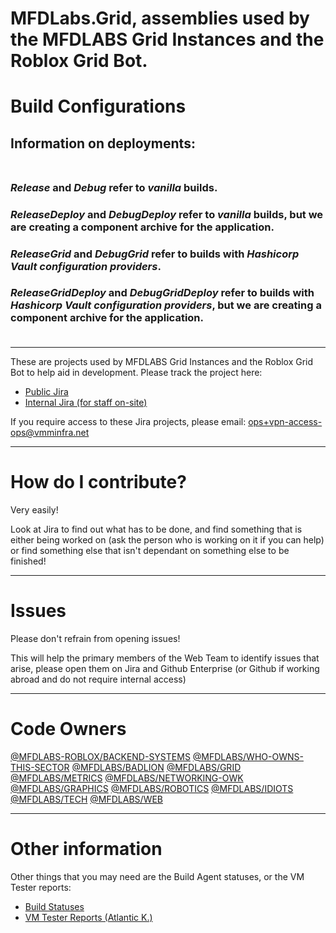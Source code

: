 # MFDLabs.Grid, assemblies used by the MFDLABS Grid Instances and the Roblox Grid Bot.

# Build Configurations

## Information on deployments:<br/><br/>
### ***Release*** and ***Debug*** refer to ***vanilla*** builds.<br/>
### ***ReleaseDeploy*** and ***DebugDeploy*** refer to ***vanilla*** builds, but we are creating a component archive for the application.<br/>
### ***ReleaseGrid*** and ***DebugGrid*** refer to builds with ***Hashicorp Vault configuration providers***.<br/>
### ***ReleaseGridDeploy*** and ***DebugGridDeploy*** refer to builds with ***Hashicorp Vault configuration providers***, but we are creating a component archive for the application.<br/><br/>

---

These are projects used by MFDLABS Grid Instances and the Roblox Grid Bot to help aid in development.
Please track the project here:

- [Public Jira](https://jira.ops.vmminfra.net/browse/GRIDBOT)
- [Internal Jira (for staff on-site)](https://jira.mfdlabs.local/browse/GRIDBOT)

If you require access to these Jira projects, please email: [ops+vpn-access-ops@vmminfra.net](mailto:ops+vpn-access-ops@vmminfra.net)

---

# How do I contribute?

Very easily!

Look at Jira to find out what has to be done, and find something that is either being worked on (ask the person who is working on it if you can help) or find something else that isn't dependant on something else to be finished!

---

# Issues

Please don't refrain from opening issues!

This will help the primary members of the Web Team to identify issues that arise, please open them on Jira and Github Enterprise (or Github if working abroad and do not require internal access)

---

# Code Owners

[@MFDLABS-ROBLOX/BACKEND-SYSTEMS](https://codeowners.git.mfdlabs.local/ui/@mfdlabs-roblox/backend-systems)
[@MFDLABS/WHO-OWNS-THIS-SECTOR](https://codeowners.git.mfdlabs.local/ui/@mfdlabs/who-owns-this-sector)
[@MFDLABS/BADLION](https://codeowners.git.mfdlabs.local/ui/@mfdlabs/badlion)
[@MFDLABS/GRID](https://codeowners.git.mfdlabs.local/ui/@mfdlabs/grid)
[@MFDLABS/METRICS](https://codeowners.git.mfdlabs.local/ui/@mfdlabs/metrics)
[@MFDLABS/NETWORKING-OWK](https://codeowners.git.mfdlabs.local/ui/@mfdlabs/networking-owk)
[@MFDLABS/GRAPHICS](https://codeowners.git.mfdlabs.local/ui/@mfdlabs/graphics)
[@MFDLABS/ROBOTICS](https://codeowners.git.mfdlabs.local/ui/@mfdlabs/robotics)
[@MFDLABS/IDIOTS](https://codeowners.git.mfdlabs.local/ui/@mfdlabs/idiots)
[@MFDLABS/TECH](https://codeowners.git.mfdlabs.local/ui/@mfdlabs/tech)
[@MFDLABS/WEB](https://codeowners.git.mfdlabs.local/ui/@mfdlabs/web)


---

# Other information

Other things that you may need are the Build Agent statuses, or the VM Tester reports:

- [Build Statuses](https://7series.kairex-builders-2time.mfdlabs.local/ui/MFDLABS/project/MFDLabs.Grid.Bot?t=no&tab=LastBuildSummary)
- [VM Tester Reports (Atlantic K.)](https://7series.atlantic-k2time.mfdlabs.local/ui/MFDLABS/AtlanticProjectV2/MFDLabs.Grid/Reports/List?t=no&v2=true&eightSeriesCss=true)
